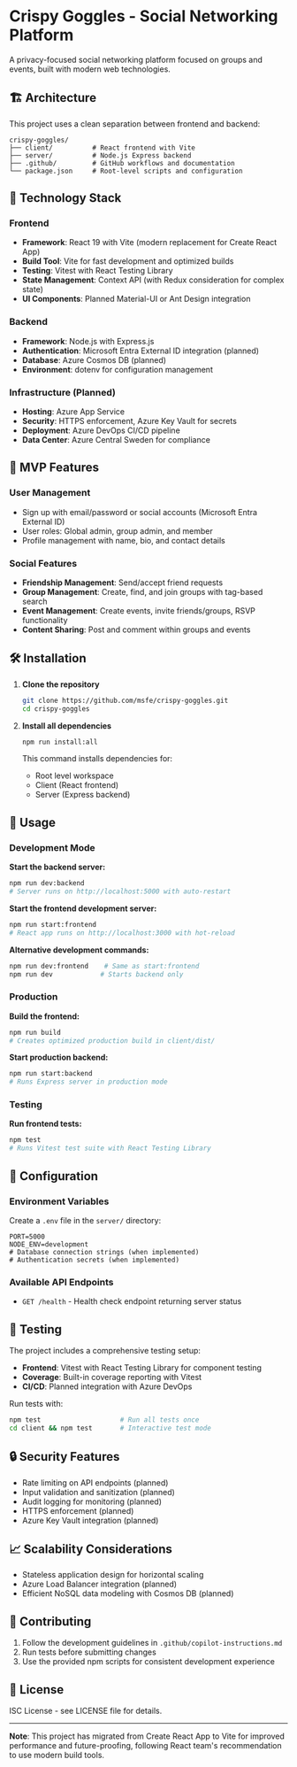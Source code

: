 # Crispy Goggles - Social Networking Platform

A privacy-focused social networking platform focused on groups and events, built with modern web technologies.

## 🏗️ Architecture

This project uses a clean separation between frontend and backend:

```
crispy-goggles/
├── client/          # React frontend with Vite
├── server/          # Node.js Express backend  
├── .github/         # GitHub workflows and documentation
└── package.json     # Root-level scripts and configuration
```

## 🚀 Technology Stack

### Frontend
- **Framework**: React 19 with Vite (modern replacement for Create React App)
- **Build Tool**: Vite for fast development and optimized builds
- **Testing**: Vitest with React Testing Library
- **State Management**: Context API (with Redux consideration for complex state)
- **UI Components**: Planned Material-UI or Ant Design integration

### Backend  
- **Framework**: Node.js with Express.js
- **Authentication**: Microsoft Entra External ID integration (planned)
- **Database**: Azure Cosmos DB (planned)
- **Environment**: dotenv for configuration management

### Infrastructure (Planned)
- **Hosting**: Azure App Service
- **Security**: HTTPS enforcement, Azure Key Vault for secrets
- **Deployment**: Azure DevOps CI/CD pipeline
- **Data Center**: Azure Central Sweden for compliance

## 🎯 MVP Features

### User Management
- Sign up with email/password or social accounts (Microsoft Entra External ID)
- User roles: Global admin, group admin, and member
- Profile management with name, bio, and contact details

### Social Features
- **Friendship Management**: Send/accept friend requests
- **Group Management**: Create, find, and join groups with tag-based search
- **Event Management**: Create events, invite friends/groups, RSVP functionality
- **Content Sharing**: Post and comment within groups and events

## 🛠️ Installation

1. **Clone the repository**
   ```bash
   git clone https://github.com/msfe/crispy-goggles.git
   cd crispy-goggles
   ```

2. **Install all dependencies**
   ```bash
   npm run install:all
   ```

   This command installs dependencies for:
   - Root level workspace
   - Client (React frontend)  
   - Server (Express backend)

## 🚀 Usage

### Development Mode

**Start the backend server:**
```bash
npm run dev:backend
# Server runs on http://localhost:5000 with auto-restart
```

**Start the frontend development server:**
```bash  
npm run start:frontend
# React app runs on http://localhost:3000 with hot-reload
```

**Alternative development commands:**
```bash
npm run dev:frontend    # Same as start:frontend
npm run dev            # Starts backend only
```

### Production

**Build the frontend:**
```bash
npm run build
# Creates optimized production build in client/dist/
```

**Start production backend:**
```bash
npm run start:backend
# Runs Express server in production mode
```

### Testing

**Run frontend tests:**
```bash
npm test
# Runs Vitest test suite with React Testing Library
```

## 🔧 Configuration

### Environment Variables

Create a `.env` file in the `server/` directory:

```env
PORT=5000
NODE_ENV=development
# Database connection strings (when implemented)
# Authentication secrets (when implemented)
```

### Available API Endpoints

- `GET /health` - Health check endpoint returning server status

## 🧪 Testing

The project includes a comprehensive testing setup:

- **Frontend**: Vitest with React Testing Library for component testing
- **Coverage**: Built-in coverage reporting with Vitest
- **CI/CD**: Planned integration with Azure DevOps

Run tests with:
```bash
npm test                    # Run all tests once
cd client && npm test       # Interactive test mode
```

## 🔒 Security Features

- Rate limiting on API endpoints (planned)
- Input validation and sanitization (planned)  
- Audit logging for monitoring (planned)
- HTTPS enforcement (planned)
- Azure Key Vault integration (planned)

## 📈 Scalability Considerations

- Stateless application design for horizontal scaling
- Azure Load Balancer integration (planned)
- Efficient NoSQL data modeling with Cosmos DB (planned)

## 🤝 Contributing

1. Follow the development guidelines in `.github/copilot-instructions.md`
2. Run tests before submitting changes
3. Use the provided npm scripts for consistent development experience

## 📄 License

ISC License - see LICENSE file for details.

---

**Note**: This project has migrated from Create React App to Vite for improved performance and future-proofing, following React team's recommendation to use modern build tools.